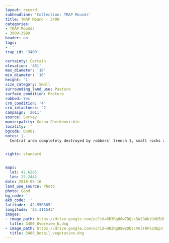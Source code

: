 ```yaml
---
layout: record
subheadline: 'Collection: TRAP Mounds'
title: TRAP Mound - 3400
categories:
- TRAP Mounds
- 3000-3999
header: no
tags:
- ''
trap_id: '3400'

certainty: Certain
elevation: '481'
max_diameter: '10'
min_diameter: '10'
height: '1'
size_category: Small
surrounding_land_use: Pasture
surface_condition: Pasture
robbed: Yes
crm_condition: '4'
crm_intactness: '2'
campaign: '2011'
source: Survey
municipality: Gorno Cherkhovishte
locality: ''
bgcode: DS001
notes: |-
  Central area completely destroyed by robbers' trench 1, small rocks and sandy soil on surface.


rights: standard


maps:
  lat: 42.6285
  lon: 25.2442
date: 2018-05-16
land_use_source: Photo
photo: Good
bg_code: ''
akb_code: ''
latitude: '42.550885'
longitude: '25.311543'
images:
- image_path: https://drive.google.com/uc?id=0B3Rg88wZDQscSWlGWktUUU5UN2c
  title: 3400_Overview_N.dng
- image_path: https://drive.google.com/uc?id=0B3Rg88wZDQscVGlTRFk2UEpnTzg
  title: 3400_Detail_vegetation.dng
---
```

